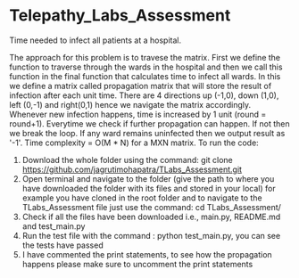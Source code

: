 # Telepathy_Labs_Assessment

Time needed to infect all patients at a hospital.

The approach for this problem is to travese the matrix.
First we define the function to traverse through the wards in the hospital and then we call this function in the final function that calculates time to infect all wards.
In this we define a matrix called propagation matrix that will store the result of infection after each unit time.
There are 4 directions up (-1,0), down (1,0), left (0,-1) and right(0,1) hence we navigate the matrix accordingly.
Whenever new infection happens, time is increased by 1 unit (round = round+1).
Everytime we check if further propagation can happen. If not then we break the loop. If any ward remains uninfected then we output result as '-1'.
Time complexity = O(M * N) for a MXN matrix.
To run the code:
1. Download the whole folder using the command:  git clone https://github.com/jagrutimohapatra/TLabs_Assessment.git
2. Open terminal and navigate to the folder (give the path to where you have downloaded the folder with its files and stored in your local) for example you have cloned in the root folder and to navigate to the TLabs_Assessment file just use the command: cd TLabs_Assessment/
3. Check if all the files have been downloaded i.e., main.py, README.md and test_main.py
4. Run the test file with the command : python test_main.py, you can see the tests have passed
5. I have commented the print statements, to see how the propagation happens please make sure to uncomment the print statements
